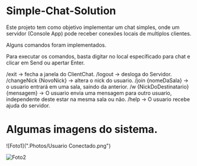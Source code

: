 # Simple-Chat-Solution

Este projeto tem como objetivo implementar um chat simples, onde um servidor (Console App) pode receber conexões locais de multiplos clientes.

Alguns comandos foram implementados.

Para executar os comandos, basta digitar no local específicado para chat e clicar em Send ou apertar Enter.


/exit -> fecha a janela do ClientChat.
/logout -> desloga do Servidor.
/changeNick {NovoNick} -> altera o nick do usuario.
/join {nomeDaSala} -> o usuario entrará em uma sala, saindo da anterior.
/w {NickDoDestinatario} {mensagem} -> O usuario envia uma mensagem para outro usuario, independente deste estar na mesma sala ou não.
/help -> O usuario recebe ajuda do servidor.

# Algumas imagens do sistema.


![Foto1](".Photos/Usuario Conectado.png")


![Foto2](.Photos/multiplosClientsConectados.png)
